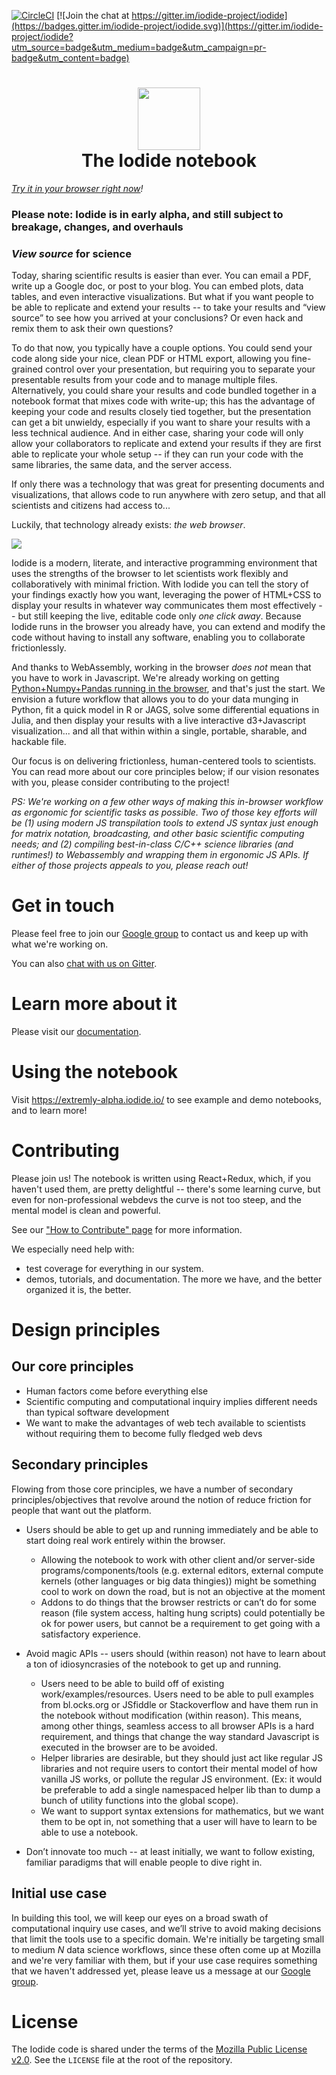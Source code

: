 [![CircleCI](https://img.shields.io/circleci/project/github/iodide-project/iodide/master.svg)](https://circleci.com/gh/iodide-project/iodide)
[![Join the chat at https://gitter.im/iodide-project/iodide](https://badges.gitter.im/iodide-project/iodide.svg)](https://gitter.im/iodide-project/iodide?utm_source=badge&utm_medium=badge&utm_campaign=pr-badge&utm_content=badge)


<h1 align='center'>
  <img width=100 src='https://files.gitter.im/iodide-project/iodide/xW1J/iodide-sticker-2.png' />
   <br />
  The Iodide notebook</h1>

_[Try it in your browser right now](https://extremely-alpha.iodide.io/)!_
### Please note: Iodide is in early alpha, and still subject to breakage, changes, and overhauls

### _View source_ for science
Today, sharing scientific results is easier than ever. You can email a PDF, write up a Google doc, or post to your blog. You can embed plots, data tables, and even interactive visualizations. But what if you want people to be able to replicate and extend your results -- to take your results and “view source” to see how you arrived at your conclusions? Or even hack and remix them to ask their own questions?

To do that now, you typically have a couple options. You could send your code along side your nice, clean PDF or HTML export, allowing you fine-grained control over your presentation, but requiring you to separate your presentable results from your code and to manage multiple files. Alternatively, you could share your results and code bundled together in a notebook format that mixes code with write-up; this has the advantage of keeping your code and results closely tied together, but the presentation can get a bit unwieldy, especially if you want to share your results with a less technical audience. And in either case, sharing your code will only allow your collaborators to replicate and extend your results if they are first able to replicate your whole setup -- if they can run your code with the same libraries, the same data, and the server access.

If only there was a technology that was great for presenting documents and visualizations, that allows code to run anywhere with zero setup, and that all scientists and citizens had access to...

Luckily, that technology already exists: _the web browser_.


![](https://media.giphy.com/media/p3dqP6RwE82hBCe66y/giphy.gif)


Iodide is a modern, literate, and interactive programming environment that uses the strengths of the browser to let scientists work flexibly and collaboratively with minimal friction. With Iodide you can tell the story of your findings exactly how you want, leveraging the power of HTML+CSS to display your results in whatever way communicates them most effectively -- but still keeping the live, editable code only _one click away_. Because Iodide runs in the browser you already have, you can extend and modify the code without having to install any software, enabling you to collaborate frictionlessly.

And thanks to WebAssembly, working in the browser _does not_ mean that you have to work in Javascript. We're already working on getting [Python+Numpy+Pandas running in the browser](https://github.com/iodide-project/pyodide), and that's just the start. We envision a future workflow that allows you to do your data munging in Python, fit a quick model in R or JAGS, solve some differential equations in Julia, and then display your results with a live interactive d3+Javascript visualization... and all that within within a single, portable, sharable, and hackable file.

Our focus is on delivering frictionless, human-centered tools to scientists. You can read more about our core principles below; if our vision resonates with you, please consider contributing to the project!

_PS: We're working on a few other ways of making this in-browser workflow as ergonomic for scientific tasks as possible. Two of those key efforts will be (1) using modern JS transpilation tools to extend JS syntax just enough for matrix notation, broadcasting, and other basic scientific computing needs; and (2) compiling best-in-class C/C++ science libraries (and runtimes!) to Webassembly and wrapping them in ergonomic JS APIs. If either of those projects appeals to you, please reach out!_

# Get in touch

Please feel free to join our [Google group](https://groups.google.com/forum/#!forum/iodide-dev) to contact us and keep up with what we're working on.

You can also [chat with us on Gitter](https://gitter.im/iodide-project/iodide).

# Learn more about it

Please visit our [documentation](https://iodide.io/docs/).

# Using the notebook

Visit https://extremly-alpha.iodide.io/ to see example and demo notebooks, and to learn more!

# Contributing

Please join us! The notebook is written using React+Redux, which, if you haven't
used them, are pretty delightful -- there's some learning curve, but even for
non-professional webdevs the curve is not too steep, and the mental model is
clean and powerful.

See our ["How to Contribute" page](CONTRIBUTING.md) for more information.

We especially need help with:

- test coverage for everything in our system.
- demos, tutorials, and documentation. The more we have, and the better organized it is, the better.

# Design principles

## Our core principles

- Human factors come before everything else
- Scientific computing and computational inquiry implies different needs than typical software development
- We want to make the advantages of web tech available to scientists without requiring them to become fully fledged web devs

## Secondary principles
Flowing from those core principles, we have a number of secondary principles/objectives that revolve around the notion of reduce friction for people that want out the platform.

- Users should be able to get up and running immediately and be able to start doing real work entirely within the browser. 

    - Allowing the notebook to work with other client and/or server-side programs/components/tools (e.g. external editors, external compute kernels (other languages or big data thingies)) might be something cool to work on down the road, but is not an objective at the moment
    - Addons to do things that the browser restricts or can’t do for some reason (file system access, halting hung scripts) could potentially be ok for power users, but cannot be a requirement to get going with a satisfactory experience.

- Avoid magic APIs -- users should (within reason) not have to learn about a ton of idiosyncrasies of the notebook to get up and running.

    - Users need to be able to build off of existing work/examples/resources. Users need to be able to pull examples from bl.ocks.org or JSfiddle or Stackoverflow and have them run in the notebook without modification (within reason). This means, among other things, seamless access to all browser APIs is a hard requirement, and things that change the way standard Javascript is executed in the browser are to be avoided.
    - Helper libraries are desirable, but they should just act like regular JS libraries and not require users to contort their mental model of how vanilla JS works, or pollute the regular JS environment. (Ex: it would be preferable to add a single namespaced helper lib than to dump a bunch of utility functions into the global scope).
    - We want to support syntax extensions for mathematics, but we want them to be opt in, not something that a user will have to learn to be able to use a notebook.
- Don’t innovate too much -- at least initially, we want to follow existing, familiar paradigms that will enable people to dive right in.

## Initial use case
In building this tool, we will keep our eyes on a broad swath of computational inquiry use cases, and we’ll strive to avoid making decisions that limit the tools use to a specific domain. We're initially be targeting small to medium _N_ data science workflows, since these often come up at Mozilla and we're very familiar with them, but if your use case requires something that we haven't addressed yet, please leave us a message at our [Google group](https://groups.google.com/forum/#!forum/iodide-dev).

# License

The Iodide code is shared under the terms of the [Mozilla Public License v2.0](http://www.mozilla.org/MPL/2.0/). See the `LICENSE` file at the root of the repository.

